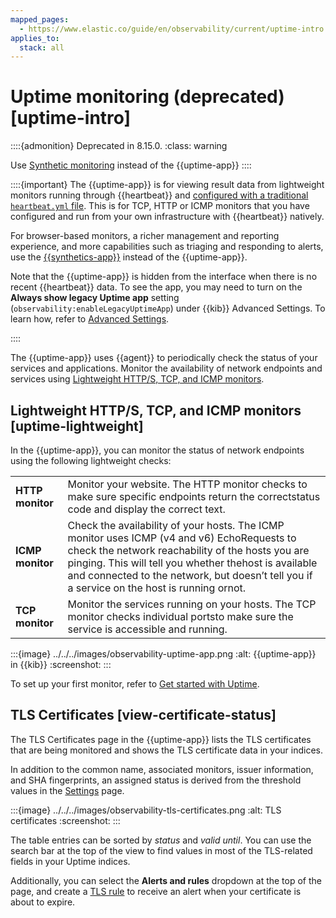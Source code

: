 ```yaml
---
mapped_pages:
  - https://www.elastic.co/guide/en/observability/current/uptime-intro.html
applies_to:
  stack: all
---
```


# Uptime monitoring (deprecated) [uptime-intro]

::::{admonition} Deprecated in 8.15.0.
:class: warning

Use [Synthetic monitoring](synthetic-monitoring.md) instead of the {{uptime-app}}
::::


::::{important}
The {{uptime-app}} is for viewing result data from lightweight monitors running through {{heartbeat}} and [configured with a traditional `heartbeat.yml` file](get-started-with-uptime.md). This is for TCP, HTTP or ICMP monitors that you have configured and run from your own infrastructure with {{heartbeat}} natively.

For browser-based monitors, a richer management and reporting experience, and more capabilities such as triaging and responding to alerts, use the [{{synthetics-app}}](synthetic-monitoring.md) instead of the {{uptime-app}}.

Note that the {{uptime-app}} is hidden from the interface when there is no recent {{heartbeat}} data. To see the app, you may need to turn on the **Always show legacy Uptime app** setting (`observability:enableLegacyUptimeApp`) under {{kib}} Advanced Settings. To learn how, refer to [Advanced Settings](asciidocalypse://docs/kibana/docs/reference/advanced-settings.md).

::::


The {{uptime-app}} uses {{agent}} to periodically check the status of your services and applications. Monitor the availability of network endpoints and services using [Lightweight HTTP/S, TCP, and ICMP monitors](synthetic-monitoring.md#monitoring-uptime).


## Lightweight HTTP/S, TCP, and ICMP monitors [uptime-lightweight]

In the {{uptime-app}}, you can monitor the status of network endpoints using the following lightweight checks:

|     |     |
| --- | --- |
| **HTTP monitor** | Monitor your website. The HTTP monitor checks to make sure specific endpoints return the correctstatus code and display the correct text. |
| **ICMP monitor** | Check the availability of your hosts. The ICMP monitor uses ICMP (v4 and v6) EchoRequests to check the network reachability of the hosts you are pinging. This will tell you whether thehost is available and connected to the network, but doesn’t tell you if a service on the host is running ornot. |
| **TCP monitor** | Monitor the services running on your hosts. The TCP monitor checks individual portsto make sure the service is accessible and running. |

:::{image} ../../../images/observability-uptime-app.png
:alt: {{uptime-app}} in {{kib}}
:screenshot:
:::

To set up your first monitor, refer to [Get started with Uptime](get-started-with-uptime.md).


## TLS Certificates [view-certificate-status]

The TLS Certificates page in the {{uptime-app}} lists the TLS certificates that are being monitored and shows the TLS certificate data in your indices.

In addition to the common name, associated monitors, issuer information, and SHA fingerprints, an assigned status is derived from the threshold values in the [Settings](configure-settings.md) page.

:::{image} ../../../images/observability-tls-certificates.png
:alt: TLS certificates
:screenshot:
:::

The table entries can be sorted by *status* and *valid until*. You can use the search bar at the top of the view to find values in most of the TLS-related fields in your Uptime indices.

Additionally, you can select the **Alerts and rules** dropdown at the top of the page, and create a [TLS rule](../incident-management/create-tls-certificate-rule.md) to receive an alert when your certificate is about to expire.
